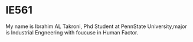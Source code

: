 # IE561
My name is Ibrahim AL Takroni, Phd Student at PennState University,major is Industrial Engneering with foucuse in Human Factor. 
